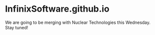 # InfinixSoftware.github.io
We are going to be merging with Nuclear Technologies this Wednesday. Stay tuned!

